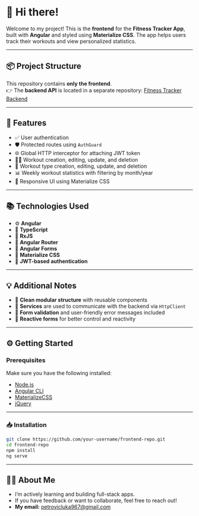 # 👋 Hi there!

Welcome to my project! This is the **frontend** for the **Fitness Tracker App**, built with **Angular** and styled using **Materialize CSS**. The app helps users track their workouts and view personalized statistics.

---

## 📦 Project Structure

This repository contains **only the frontend**.  
👉 The **backend API** is located in a separate repository: [Fitness Tracker Backend](https://github.com/Peledew/fitness-tracker-server)

---

## 🚀 Features

- ✅ User authentication
- 🛡️ Protected routes using `AuthGuard`
- 🌐 Global HTTP interceptor for attaching JWT token
- 🏋️‍♀️ Workout creation, editing, update, and deletion
- 🧩 Workout type creation, editing, update, and deletion
- 📊 Weekly workout statistics with filtering by month/year
- 📱 Responsive UI using Materialize CSS

---

## 📚 Technologies Used

- ⚙️ **Angular**
- 🧠 **TypeScript**
- 🔁 **RxJS**
- 🧭 **Angular Router**
- 📝 **Angular Forms**
- 🎨 **Materialize CSS**
- 🔐 **JWT-based authentication**

---

## 💡 Additional Notes

- 🧠 **Clean modular structure** with reusable components
- 🧩 **Services** are used to communicate with the backend via `HttpClient`
- 🧹 **Form validation** and user-friendly error messages included
- 🔄 **Reactive forms** for better control and reactivity

---

## ⚙️ Getting Started

### Prerequisites

Make sure you have the following installed:

- [Node.js](https://nodejs.org/)
- [Angular CLI](https://angular.io/cli)
- [MaterializeCSS](https://materializecss.com/getting-started.html)
- [jQuery](https://jquery.com/)

---

### 📥 Installation

```bash
git clone https://github.com/your-username/frontend-repo.git
cd frontend-repo
npm install
ng serve
```

---

## 🙋‍♂️ About Me
- I’m actively learning and building full-stack apps.
- If you have feedback or want to collaborate, feel free to reach out!
- **My email:** petrovicluka967@gmail.com
